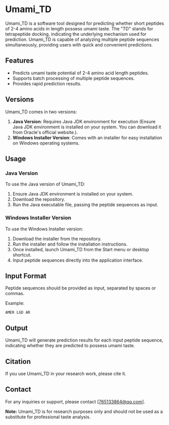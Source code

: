 # Umami_TD 

Umami_TD is a software tool designed for predicting whether short peptides of 2-4 amino acids in length possess umami taste. The "TD" stands for tetrapeptide docking, indicating the underlying mechanism used for prediction. Umami_TD is capable of analyzing multiple peptide sequences simultaneously, providing users with quick and convenient predictions.

## Features

- Predicts umami taste potential of 2-4 amino acid length peptides.
- Supports batch processing of multiple peptide sequences.
- Provides rapid prediction results.

## Versions

Umami_TD comes in two versions:

1. **Java Version**: Requires Java JDK environment for execution (Ensure Java JDK environment is installed on your system. You can download it from Oracle's official website.).
2. **Windows Installer Version**: Comes with an installer for easy installation on Windows operating systems.

## Usage

### Java Version

To use the Java version of Umami_TD:

1. Ensure Java JDK environment is installed on your system.
2. Download the repository.
3. Run the Java executable file, passing the peptide sequences as input.

### Windows Installer Version

To use the Windows Installer version:

1. Download the installer from the repository.
2. Run the installer and follow the installation instructions.
3. Once installed, launch Umami_TD from the Start menu or desktop shortcut.
4. Input peptide sequences directly into the application interface.

## Input Format

Peptide sequences should be provided as input, separated by spaces or commas.

Example:
```
AMER LGD AR
```

## Output

Umami_TD will generate prediction results for each input peptide sequence, indicating whether they are predicted to possess umami taste.

## Citation

If you use Umami_TD in your research work, please cite it.

## Contact

For any inquiries or support, please contact [765133864@qq.com].

**Note:** Umami_TD is for research purposes only and should not be used as a substitute for professional taste analysis.
